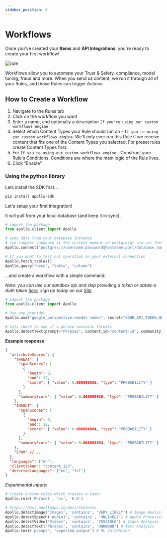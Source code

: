 ```yaml
---
sidebar_position: 0
---
```


# Workflows

Once you've created your **Items** and **API Integrations**, you're ready to create your first workflow!

![rule](https://uploads-ssl.webflow.com/640ca38ad086fde245b76c9d/648a8d71388022dcf4eebcb8_Screenshot%202023-06-15%20at%2012.02.41%20AM.png)

Workflows allow you to automate your Trust & Safety, compliance, model tuning, fraud and more. When you send us content, we run it through all of your Rules, and those Rules can trigger Actions.

## How to Create a Workflow

1. Navigate to the Rules tab
2. Click on the workflow you want
3. Enter a name, and optionally a description `If you're using our custom workflows engine`
4. Select which Content Types your Rule should run on - `If you're using our custom workflows engine`. We'll only ever run this Rule if we receive content that fits one of the Content Types you selected. For preset rules create Content Types first.
5. For `If you're using our custom workflows engine` - Construct your Rule's Conditions. Conditions are where the main logic of the Rule lives.
6. Click "Enable"

### Using the python library

Lets install the SDK first...

```bash
pip install apollo-sdk
```

Let's setup your first Integration!

It will pull from your local database (and keep it in sync).

```python
# import the package
from apollo.client import Apollo

# sync data from your database instance
# (we support supabase at the current moment or postgresql via uri format)
Apollo.connect("postgres://username:password@hostname:port/database_name")

# If you want to test out operation on your external connection
Apollo.fetch_tables()
Apollo.query("desc", "table", "column")
```

...and create a workflow with a simple command:

_Note: you can use our sandbox api and skip providing a token or obtain a Auth token [here](https://docs.apolloapi.io/docs/compose/api/authentication), sign up today on our [Site](https://use.apolloapi.io/admin/)_

```python
# import the package
from apollo.client import Apollo

# Use any provider
Apollo.use("google_perspective:<model name>", secret="YOUR_API_TOKEN_HERE")

# Lets check to see if a phrase contains threats
Apollo.detectText(prompt="Phrase1", content_id="content-id", community_id="user-id")
```

**Example response**:

```json
{
  "attributeScores": {
    "THREAT": {
      "spanScores": [
        {
          "begin": 0,
          "end": 12,
          "score": { "value": 0.008090926, "type": "PROBABILITY" }
        }
      ],
      "summaryScore": { "value": 0.008090926, "type": "PROBABILITY" }
    },
    "INSULT": {
      "spanScores": [
        {
          "begin": 0,
          "end": 12,
          "score": { "value": 0.008804884, "type": "PROBABILITY" }
        }
      ],
      "summaryScore": { "value": 0.008804884, "type": "PROBABILITY" }
    },
    "SPAM" // ...
  },
  "languages": ["en"],
  "clientToken": "content_123",
  "detectedLanguages": ["en", "fil"]
}
```

_Experimental inputs_:

```python
# Create custom rules which creates a task!
Apollo.rule('Phrase1', '>=', '0.8')

# https://docs.apolloapi.io/docs/features
Apollo.detectImage('Image1', 'contains', 'VERY_LIKELY') # Image Analysis/OCR
Apollo.detectSpeech('Audio1', 'contains', 'UNLIKELY') # Audio Processing
Apollo.detectVideo('Video1', 'contains', 'POSSIBLE') # Video Analysis
Apollo.detectText('Phrase1', 'contains', 'UNKNOWN') # Text Analysis
Apollo.test('prompt', 'expected_output') # ML Validation
```

